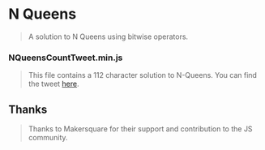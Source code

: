 # N Queens
> A solution to N Queens using bitwise operators.

### NQueensCountTweet.min.js
> This file contains a 112 character solution to N-Queens.
> You can find the tweet [here](https://goo.gl/dHWeJL).

## Thanks
> Thanks to Makersquare for their support and contribution to the JS community.
